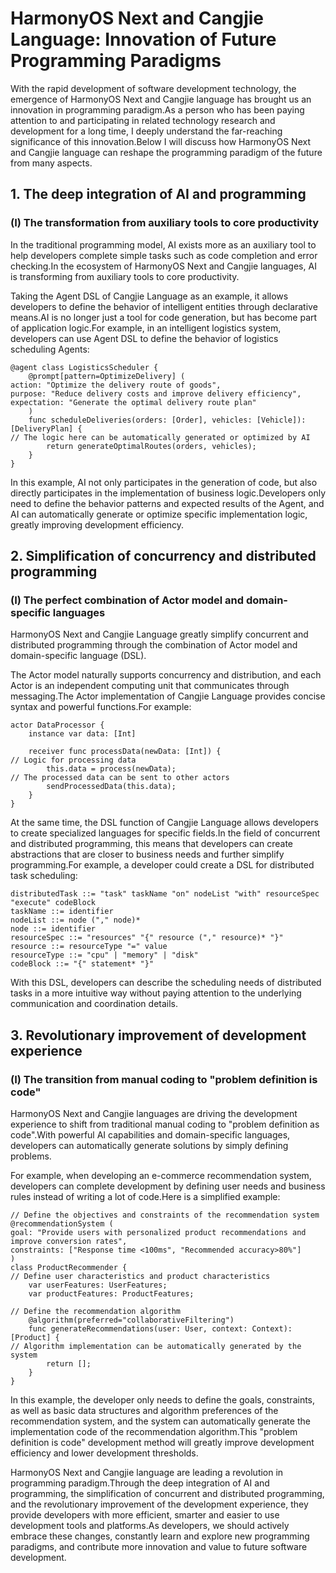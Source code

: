 # HarmonyOS Next and Cangjie Language: Innovation of Future Programming Paradigms
With the rapid development of software development technology, the emergence of HarmonyOS Next and Cangjie language has brought us an innovation in programming paradigm.As a person who has been paying attention to and participating in related technology research and development for a long time, I deeply understand the far-reaching significance of this innovation.Below I will discuss how HarmonyOS Next and Cangjie language can reshape the programming paradigm of the future from many aspects.

## 1. The deep integration of AI and programming
### (I) The transformation from auxiliary tools to core productivity
In the traditional programming model, AI exists more as an auxiliary tool to help developers complete simple tasks such as code completion and error checking.In the ecosystem of HarmonyOS Next and Cangjie languages, AI is transforming from auxiliary tools to core productivity.

Taking the Agent DSL of Cangjie Language as an example, it allows developers to define the behavior of intelligent entities through declarative means.AI is no longer just a tool for code generation, but has become part of application logic.For example, in an intelligent logistics system, developers can use Agent DSL to define the behavior of logistics scheduling Agents:
```cj
@agent class LogisticsScheduler {
    @prompt[pattern=OptimizeDelivery] (
action: "Optimize the delivery route of goods",
purpose: "Reduce delivery costs and improve delivery efficiency",
expectation: "Generate the optimal delivery route plan"
    )
    func scheduleDeliveries(orders: [Order], vehicles: [Vehicle]): [DeliveryPlan] {
// The logic here can be automatically generated or optimized by AI
        return generateOptimalRoutes(orders, vehicles);
    }
}
```
In this example, AI not only participates in the generation of code, but also directly participates in the implementation of business logic.Developers only need to define the behavior patterns and expected results of the Agent, and AI can automatically generate or optimize specific implementation logic, greatly improving development efficiency.

## 2. Simplification of concurrency and distributed programming
### (I) The perfect combination of Actor model and domain-specific languages
HarmonyOS Next and Cangjie Language greatly simplify concurrent and distributed programming through the combination of Actor model and domain-specific language (DSL).

The Actor model naturally supports concurrency and distribution, and each Actor is an independent computing unit that communicates through messaging.The Actor implementation of Cangjie Language provides concise syntax and powerful functions.For example:
```cj
actor DataProcessor {
    instance var data: [Int]

    receiver func processData(newData: [Int]) {
// Logic for processing data
        this.data = process(newData);
// The processed data can be sent to other actors
        sendProcessedData(this.data);
    }
}
```
At the same time, the DSL function of Cangjie Language allows developers to create specialized languages ​​for specific fields.In the field of concurrent and distributed programming, this means that developers can create abstractions that are closer to business needs and further simplify programming.For example, a developer could create a DSL for distributed task scheduling:
```bnf
distributedTask ::= "task" taskName "on" nodeList "with" resourceSpec "execute" codeBlock
taskName ::= identifier
nodeList ::= node ("," node)*
node ::= identifier
resourceSpec ::= "resources" "{" resource ("," resource)* "}"
resource ::= resourceType "=" value
resourceType ::= "cpu" | "memory" | "disk"
codeBlock ::= "{" statement* "}"
```
With this DSL, developers can describe the scheduling needs of distributed tasks in a more intuitive way without paying attention to the underlying communication and coordination details.

## 3. Revolutionary improvement of development experience
### (I) The transition from manual coding to "problem definition is code"
HarmonyOS Next and Cangjie languages ​​are driving the development experience to shift from traditional manual coding to "problem definition as code".With powerful AI capabilities and domain-specific languages, developers can automatically generate solutions by simply defining problems.

For example, when developing an e-commerce recommendation system, developers can complete development by defining user needs and business rules instead of writing a lot of code.Here is a simplified example:
```cj
// Define the objectives and constraints of the recommendation system
@recommendationSystem (
goal: "Provide users with personalized product recommendations and improve conversion rates",
constraints: ["Response time <100ms", "Recommended accuracy>80%"]
)
class ProductRecommender {
// Define user characteristics and product characteristics
    var userFeatures: UserFeatures;
    var productFeatures: ProductFeatures;

// Define the recommendation algorithm
    @algorithm(preferred="collaborativeFiltering")
    func generateRecommendations(user: User, context: Context): [Product] {
// Algorithm implementation can be automatically generated by the system
        return [];
    }
}
```
In this example, the developer only needs to define the goals, constraints, as well as basic data structures and algorithm preferences of the recommendation system, and the system can automatically generate the implementation code of the recommendation algorithm.This "problem definition is code" development method will greatly improve development efficiency and lower development thresholds.

HarmonyOS Next and Cangjie language are leading a revolution in programming paradigm.Through the deep integration of AI and programming, the simplification of concurrent and distributed programming, and the revolutionary improvement of the development experience, they provide developers with more efficient, smarter and easier to use development tools and platforms.As developers, we should actively embrace these changes, constantly learn and explore new programming paradigms, and contribute more innovation and value to future software development.
